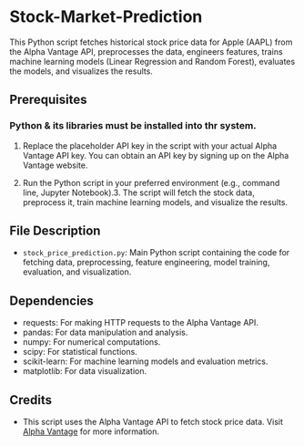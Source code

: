 # Stock-Market-Prediction


This Python script fetches historical stock price data for Apple (AAPL) from the Alpha Vantage API, preprocesses the data, engineers features, trains machine learning models (Linear Regression and Random Forest), evaluates the models, and visualizes the results.

## Prerequisites 

### Python & its libraries must be installed into thr system. 

1. Replace the placeholder API key in the script with your actual Alpha Vantage API key. You can obtain an API key by signing up on the Alpha Vantage website.

2. Run the Python script in your preferred environment (e.g., command line, Jupyter Notebook).3. The script will fetch the stock data, preprocess it, train machine learning models, and visualize the results.

## File Description

- `stock_price_prediction.py`: Main Python script containing the code for fetching data, preprocessing, feature engineering, model training, evaluation, and visualization.

## Dependencies

- requests: For making HTTP requests to the Alpha Vantage API.
- pandas: For data manipulation and analysis.
- numpy: For numerical computations.
- scipy: For statistical functions.
- scikit-learn: For machine learning models and evaluation metrics.
- matplotlib: For data visualization.

## Credits

- This script uses the Alpha Vantage API to fetch stock price data. Visit [Alpha Vantage](https://www.alphavantage.co/) for more information.


